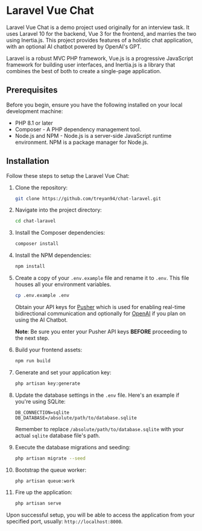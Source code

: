 # Laravel Vue Chat

Laravel Vue Chat is a demo project used originally for an interview task. It uses Laravel 10 for the backend, Vue 3 for the frontend, and marries the two using Inertia.js. This project provides features of a holistic chat application, with an optional AI chatbot powered by OpenAI's GPT.

Laravel is a robust MVC PHP framework, Vue.js is a progressive JavaScript framework for building user interfaces, and Inertia.js is a library that combines the best of both to create a single-page application.

## Prerequisites
Before you begin, ensure you have the following installed on your local development machine:

- PHP 8.1 or later
- Composer - A PHP dependency management tool.
- Node.js and NPM - Node.js is a server-side JavaScript runtime environment. NPM is a package manager for Node.js.

## Installation
Follow these steps to setup the Laravel Vue Chat:

1. Clone the repository:
    ```bash
    git clone https://github.com/treyan94/chat-laravel.git
    ```

2. Navigate into the project directory:
    ```bash
    cd chat-laravel
    ```

3. Install the Composer dependencies:
    ```bash
    composer install
    ```

4. Install the NPM dependencies:
    ```bash
    npm install
    ```

5. Create a copy of your `.env.example` file and rename it to `.env`. This file houses all your environment variables.
    ```bash
    cp .env.example .env
    ```
   Obtain your API keys for [Pusher](https://pusher.com/) which is used for enabling real-time bidirectional communication and optionally for [OpenAI](https://openai.com/) if you plan on using the AI Chatbot.

   **Note**: Be sure you enter your Pusher API keys **BEFORE** proceeding to the next step.

6. Build your frontend assets:
    ```bash
    npm run build
    ```

7. Generate and set your application key:
    ```bash
    php artisan key:generate
    ```

8. Update the database settings in the `.env` file. Here's an example if you're using SQLite:
    ```plaintext
    DB_CONNECTION=sqlite
    DB_DATABASE=/absolute/path/to/database.sqlite
    ```
   Remember to replace `/absolute/path/to/database.sqlite` with your actual `sqlite` database file's path.

9. Execute the database migrations and seeding:
    ```bash
    php artisan migrate --seed
    ```

10. Bootstrap the queue worker:
    ```bash
    php artisan queue:work
    ```

11. Fire up the application:
    ```bash
    php artisan serve
    ```

Upon successful setup, you will be able to access the application from your specified port, usually: `http://localhost:8000`.
